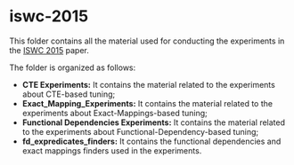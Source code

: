 iswc-2015
==============

This folder contains all the material used for conducting the experiments in the [ISWC 2015](iswc-tuning) paper.

The folder is organized as follows:

- **CTE Experiments:** It contains the material related to the experiments about CTE-based tuning;
- **Exact_Mapping_Experiments:** It contains the material related to the experiments about Exact-Mappings-based tuning;
- **Functional Dependencies Experiments:** It contains the material related to the experiments about Functional-Dependency-based tuning;
- **fd_expredicates_finders:** It contains the functional dependencies and exact mappings finders used in the experiments.


